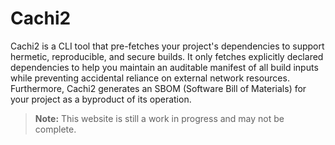 # Cachi2

Cachi2 is a CLI tool that pre-fetches your project's dependencies to support hermetic, reproducible,
and secure builds. It only fetches explicitly declared dependencies to help you maintain an
auditable manifest of all build inputs while preventing accidental reliance on external network
resources. Furthermore, Cachi2 generates an SBOM (Software Bill of Materials) for your project as a
byproduct of its operation.

> **Note:** This website is still a work in progress and may not be complete.
